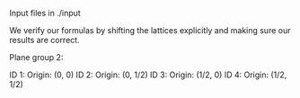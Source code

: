 Input files in ./input

We verify our formulas by shifting the lattices explicitly and making sure our results are correct. 

Plane group 2: 

ID 1: Origin: (0, 0)
ID 2: Origin: (0, 1/2)
ID 3: Origin: (1/2, 0)
ID 4: Origin: (1/2, 1/2)
